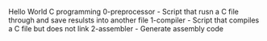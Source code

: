 Hello World C programming
0-preprocessor - Script that rusn a C file through and save resulsts into another file
1-compiler - Script that compiles a C file but does not link
2-assembler - Generate assembly code
